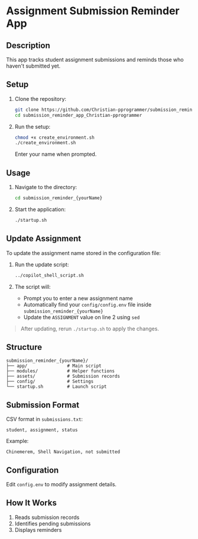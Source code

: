 # Assignment Submission Reminder App

## Description
This app tracks student assignment submissions and reminds those who haven't submitted yet.

## Setup
1. Clone the repository:
   ```bash
   git clone https://github.com/Christian-pprogrammer/submission_reminder_app_Christian-pprogrammer.git  
   cd submission_reminder_app_Christian-pprogrammer  
   ```

2. Run the setup:
   ```bash
   chmod +x create_environment.sh  
   ./create_environment.sh  
   ```
   Enter your name when prompted.

## Usage
1. Navigate to the directory:
   ```bash
   cd submission_reminder_{yourName}  
   ```

2. Start the application:
   ```bash
   ./startup.sh  
   ```

## Update Assignment
To update the assignment name stored in the configuration file:

1. Run the update script:
   ```bash
   ../copilot_shell_script.sh
   ```

2. The script will:
   - Prompt you to enter a new assignment name
   - Automatically find your `config/config.env` file inside `submission_reminder_{yourName}`
   - Update the `ASSIGNMENT` value on line 2 using `sed`

> After updating, rerun `./startup.sh` to apply the changes.

## Structure
```
submission_reminder_{yourName}/  
├── app/               # Main script  
├── modules/           # Helper functions  
├── assets/            # Submission records  
├── config/            # Settings  
└── startup.sh         # Launch script  
```

## Submission Format
CSV format in `submissions.txt`:
```
student, assignment, status  
```

Example:
```
Chinemerem, Shell Navigation, not submitted  
```

## Configuration
Edit `config.env` to modify assignment details.

## How It Works
1. Reads submission records  
2. Identifies pending submissions  
3. Displays reminders
